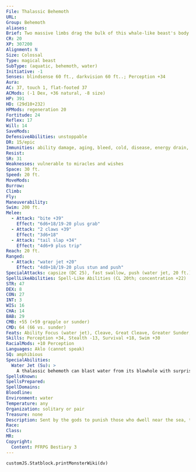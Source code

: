 ```yaml
---
File: Thalassic Behemoth
URL: 
Group: Behemoth
aliases: 
Brief: Two massive limbs drag the bulk of this whale-like beast's body from the churning waters of the sea.
CR: 20
XP: 307200
Alignment: N
Size: Colossal
Type: magical beast
SubType: (aquatic, behemoth, water)
Initiative: -1
Senses: blindsense 60 ft., darkvision 60 ft..; Perception +34
Aura: 
AC: 37, touch 1, flat-footed 37
ACMods: (-1 Dex, +36 natural, -8 size)
HP: 391
HD: (29d10+232)
HPMods: regeneration 20
Fortitude: 24
Reflex: 17
Will: 14
SaveMods: 
DefensiveAbilities: unstoppable
DR: 15/epic
Immunities: ability damage, aging, bleed, cold, disease, energy drain, fire, mind-affecting effects, negative levels, paralysis, permanent wounds, petrification, poison, polymorph
Resist: 
SR: 31
Weaknesses: vulnerable to miracles and wishes
Space: 30 ft.
Speed: 20 ft.
MoveMods: 
Burrow: 
Climb: 
Fly: 
Maneuverability: 
Swim: 200 ft.
Melee: 
  - Attack: "bite +39"
    Effect: "6d6+18/19-20 plus grab"
  - Attack: "2 claws +39"
    Effect: "3d6+18"
  - Attack: "tail slap +34"
    Effect: "4d6+9 plus trip"
Reach: 20 ft.
Ranged: 
  - Attack: "water jet +20"
    Effect: "4d8+18/19-20 plus stun and push"
SpecialAttacks: capsize (DC 25), fast swallow, push (water jet, 20 ft.), rend (2 claws, 3d6+18), ruinous, swallow whole (4d6+27 bludgeoning, AC 28, 39 hp)
SpellLikeAbilities: Spell-Like Abilities (CL 20th; concentration +22)   3/day-tsunami (DC 21)
STR: 47
DEX: 8
CON: 27
INT: 3
WIS: 16
CHA: 14
BAB: 29
CMB: +55 (+59 grapple or sunder)
CMD: 64 (66 vs. sunder)
Feats: Ability Focus (water jet), Cleave, Great Cleave, Greater Sunder, Greater Vital Strike, Improved Critical (bite, water jet), Improved Iron Will, Improved Sunder, Improved Vital Strike, Iron Will, Lightning Reflexes, Power Attack, Skill Focus (Perception), Vital Strike
Skills: Perception +34, Stealth -13, Survival +18, Swim +30
RacialMods: +10 Perception
Languages: Aklo (cannot speak)
SQ: amphibious
SpecialAbilities:
  Water Jet (Su): >
    A thalassic behemoth can blast water from its blowhole with surprising force and accuracy. This water jet has a range of 240 feet with no range increment. A target hit by the water jet is subject to the behemoth's push ability and must succeed at a DC 34 Fortitude save or be stunned  for 1d4+1 rounds. The save DC is Constitution-based.
SpellsKnown: 
SpellsPrepared: 
SpellDomains: 
Bloodline: 
Environment: water
Temperature: any
Organization: solitary or pair
Treasure: none
Description: Sent by the gods to punish those who dwell near the sea, thalassic behemoths scourge ships and other vessels from the waters before turning their attention toward structures and survivors on land. Despite their massive bulk, thalassic behemoths swim incredibly fast and can easily outpace all but the fleetest of ships. On land, they can be more readily escaped, at least by those willing and able to leave homes and belongings behind. Though capable of surviving indefinitely on land and employing a clumsy, seal-like locomotion, thalassic behemoths soon weary of gravity's never-ending drag. They rarely venture more than a mile or two from shore before returning to the comforting buoyancy of the seas.  Thalassic behemoths resemble immense sperm whales in the water, but they can quickly haul themselves ashore using their mighty forelimbs. Tail and limb alike shatter wood and stone with but a single blow, while their jaws gape wide enough to swallow smaller boats whole.  The coming of a thalassic behemoth is foreshadowed by a dramatic increase in missing ships and sea life purposefully beaching upon shores. These behemoths spend much of their time lurking a few hundred feet below the surface-but legends hold that even greater behemoths, the dread leviathans, dwell in the deepest oceanic reaches.
Race: 
Class: 
MR: 
Copyright:
  Content: PFRPG Bestiary 3
---
```

```dataviewjs
customJS.Statblock.printMonsterWiki(dv)
```
